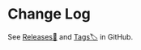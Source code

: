# Change Log

See [Releases🎉](https://github.com/lumirlumir/web-lumir.page/releases) and [Tags🏷️](https://github.com/lumirlumir/web-lumir.page/tags) in GitHub.
